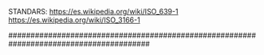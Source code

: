 STANDARS:
https://es.wikipedia.org/wiki/ISO_639-1
https://es.wikipedia.org/wiki/ISO_3166-1

########################################################################################



